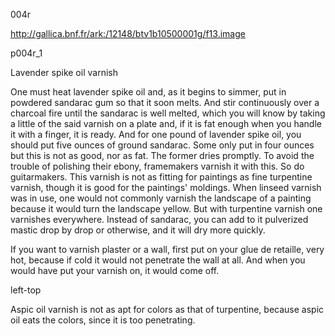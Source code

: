 004r

http://gallica.bnf.fr/ark:/12148/btv1b10500001g/f13.image



p004r_1

Lavender spike oil varnish

One must heat lavender spike oil and, as it begins to simmer, put in powdered sandarac gum so that it soon melts. And stir continuously over a charcoal fire until the sandarac is well melted, which you will know by taking a little of the said varnish on a plate and, if it is fat enough when you handle it with a finger, it is ready. And for one pound of lavender spike oil, you should put five ounces of ground sandarac. Some only put in four ounces but this is not as good, nor as fat. The former dries promptly. To avoid the trouble of polishing their ebony, framemakers varnish it with this. So do guitarmakers. This varnish is not as fitting for paintings as fine turpentine varnish, though it is good for the paintings' moldings. When linseed varnish was in use, one would not commonly varnish the landscape of a painting because it would turn the landscape yellow. But with turpentine varnish one varnishes everywhere. Instead of sandarac, you can add to it pulverized mastic drop by drop or otherwise, and it will dry more quickly.

If you want to varnish plaster or a wall, first put on your glue de retaille, very hot, because if cold it would not penetrate the wall at all.  And when you would have put your varnish on, it would come off.



left-top

Aspic oil varnish is not as apt for colors as that of turpentine, because aspic oil eats the colors, since it is too penetrating.




